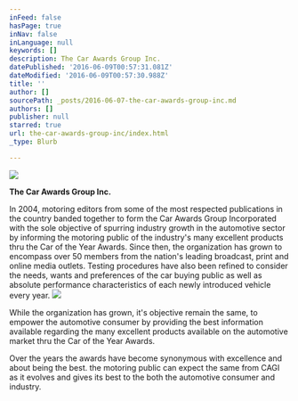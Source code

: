 ```yaml
---
inFeed: false
hasPage: true
inNav: false
inLanguage: null
keywords: []
description: The Car Awards Group Inc.
datePublished: '2016-06-09T00:57:31.081Z'
dateModified: '2016-06-09T00:57:30.988Z'
title: ''
author: []
sourcePath: _posts/2016-06-07-the-car-awards-group-inc.md
authors: []
publisher: null
starred: true
url: the-car-awards-group-inc/index.html
_type: Blurb

---
```

![](https://the-grid-user-content.s3-us-west-2.amazonaws.com/25e8fa13-b705-4050-a604-1e944ed7f84e.jpg)

**The Car Awards Group Inc.**

In 2004, motoring editors from some of the most respected publications in the country banded together to form the Car Awards Group Incorporated with the sole objective of spurring industry growth in the automotive sector by informing the motoring public of the industry's many excellent products thru the Car of the Year Awards. Since then, the organization has grown to encompass over 50 members from the nation's leading broadcast, print and online media outlets. Testing procedures have also been refined to consider the needs, wants and preferences of the car buying public as well as absolute performance characteristics of each newly introduced vehicle every year.
![](https://the-grid-user-content.s3-us-west-2.amazonaws.com/6307b8c2-7e84-45f7-9177-6317365bfc55.jpg)

While the organization has grown, it's objective remain the same, to empower the automotive consumer by providing the best information available regarding the many excellent products available on the automotive market thru the Car of the Year Awards.

Over the years the awards have become synonymous with excellence and about being the best. the motoring public can expect the same from CAGI as it evolves and gives its best to the both the automotive consumer and industry.